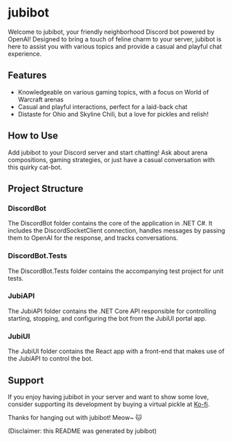 # jubibot

Welcome to jubibot, your friendly neighborhood Discord bot powered by OpenAI! Designed to bring a touch of feline charm to your server, jubibot is here to assist you with various topics and provide a casual and playful chat experience.

## Features
- Knowledgeable on various gaming topics, with a focus on World of Warcraft arenas
- Casual and playful interactions, perfect for a laid-back chat
- Distaste for Ohio and Skyline Chili, but a love for pickles and relish!

## How to Use
Add jubibot to your Discord server and start chatting! Ask about arena compositions, gaming strategies, or just have a casual conversation with this quirky cat-bot.

## Project Structure
### DiscordBot

The DiscordBot folder contains the core of the application in .NET C#. It includes the DiscordSocketClient connection, handles messages by passing them to OpenAI for the response, and tracks conversations.

### DiscordBot.Tests

The DiscordBot.Tests folder contains the accompanying test project for unit tests.

### JubiAPI

The JubiAPI folder contains the .NET Core API responsible for controlling starting, stopping, and configuring the bot from the JubiUI portal app.

### JubiUI

The JubiUI folder contains the React app with a front-end that makes use of the JubiAPI to control the bot.

## Support
If you enjoy having jubibot in your server and want to show some love, consider supporting its development by buying a virtual pickle at [Ko-fi](https://ko-fi.com/R6R4NI4T0).

Thanks for hanging out with jubibot! Meow~ 🐱

(Disclaimer: this README was generated by jubibot)
